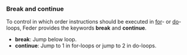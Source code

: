 ### Break and continue

To control in which order instructions should be executed in
[for](./syntax_conditional_for.md)- or [do](./syntax_conditional_do.md)-loops,
Feder provides the keywords **break** and **continue**.

- **break**: Jump below loop.
- **continue**: Jump to 1 in for-loops or jump to 2 in do-loops.
